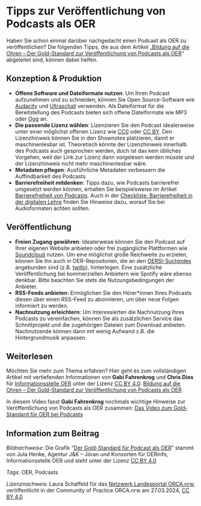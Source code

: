 # Tipps zur Veröffentlichung von Podcasts als OER

Haben Sie schon einmal darüber nachgedacht einen Podcast als OER zu veröffentlichen? Die folgenden Tipps, die aus dem Artikel „[Bildung auf die Ohren – Der Gold-Standard zur Veröffentlichung von Podcasts als OER](https://open-educational-resources.de/goldstandard-podcast/ "Bildung auf die Ohren – Der Gold-Standard zur Veröffentlichung von Podcasts als OER")“ abgeleitet sind, können dabei helfen.

## Konzeption & Produktion

- **Offene Software und Dateiformate nutzen**: Um Ihren Podcast aufzunehmen und zu schneiden, können Sie Open Source-Software wie [Audacity](https://www.audacity.de/podcasts-aufnehmen/ "Audacity") und [Ultraschall](https://ultraschall.fm/ "Ultraschall") verwenden. Als Dateiformat für die Bereitstellung des Podcasts bieten sich offene Dateiformate wie MP3 oder [Ogg](https://de.wikipedia.org/wiki/Ogg "Ogg") an.
- **Die passende Lizenz wählen**: Lizenzieren Sie den Podcast idealerweise unter einer möglichst offenen Lizenz wie [CC0](https://creativecommons.org/publicdomain/zero/1.0/deed.de "CC0") oder [CC BY](https://creativecommons.org/licenses/by/4.0/deed.de "CC BY"). Den Lizenzhinweis können Sie in den Shownotes platzieren, damit er maschinenlesbar ist. Theoretisch könnte der Lizenzhinweis innerhalb des Podcasts auch gesprochen werden, doch ist das kein übliches Vorgehen, weil der Link zur Lizenz dann vorgelesen werden müsste und der Lizenzhinweis nicht mehr maschinenlesbar wäre.
- **Metadaten pflegen**: Ausführliche Metadaten verbessern die Auffindbarkeit des Podcasts.
- **Barrierefreiheit mitdenken**: Tipps dazu, wie Podcasts barrierefrei umgesetzt werden können, erhalten Sie beispielsweise im Artikel [Barrierefreiheit von Podcasts](https://www.netz-barrierefrei.de/wordpress/barrierefreiheit-von-podcasts/ "Barrierefreiheit von Podcasts"). Auch in der [Checkliste: Barrierefreiheit in der digitalen Lehre](https://barrierefreiheit.dh.nrw/fileadmin/user_upload/barrierefreiheit/Publikationen/Checkliste_Barrierefreiheit_in_der_digitalen_Lehre.pdf "Checkliste: Barrierefreiheit in der digitalen Lehre") finden Sie Hinweise dazu, worauf Sie bei Audioformaten achten sollten.

## Veröffentlichung

- **Freien Zugang gewähren**: Idealerweise können Sie den Podcast auf Ihrer eigenen Website anbieten oder frei zugängliche Plattformen wie [Soundcloud](https://soundcloud.com/ "Soundcloud") nutzen. Um eine möglichst große Reichweite zu erzielen, können Sie ihn auch in OER-Repositorien, die an den [OERSI-Suchindex](https://oersi.org/resources/ "OERSI-Suchindex") angebunden sind (z.B. [twillo](https://www.twillo.de/oer/web/ "twillo")), hinterlegen. Eine zusätzliche Veröffentlichung bei kommerziellen Anbietern wie Spotify wäre ebenso denkbar. Bitte beachten Sie stets die Nutzungsbedingungen der Anbieter.
- **RSS-Feeds anbieten**: Ermöglichen Sie den Hörer\*innen Ihres Podcasts diesen über einen RSS-Feed zu abonnieren, um über neue Folgen informiert zu werden.
- **Nachnutzung erleichtern**: Um Interessierten die Nachnutzung Ihres Podcasts zu vereinfachen, können Sie als zusätzlichen Service das Schnittprojekt und die zugehörigen Dateien zum Download anbieten. Nachnutzende können dann mit wenig Aufwand z.B. die Hintergrundmusik anpassen.

## Weiterlesen

Möchten Sie mehr zum Thema erfahren? Hier geht es zum vollständigen Artikel mit vertiefenden Informationen von **Gabi Fahrenkrog** und **Chris Dies** für [Informationsstelle OER](http://www.open-educational-resources.de/ "Informationsstelle OER") unter der Lizenz [CC BY 4.0](http://creativecommons.org/licenses/by/4.0/ "CC BY 4.0"): [Bildung auf die Ohren – Der Gold-Standard zur Veröffentlichung von Podcasts als OER](https://open-educational-resources.de/goldstandard-podcast/ "Bildung auf die Ohren – Der Gold-Standard zur Veröffentlichung von Podcasts als OER")

In diesem Video fasst **Gabi Fahrenkrog** nochmals wichtige Hinweise zur Veröffentlichung von Podcasts als OER zusammen: [Das Video zum Gold-Standard für OER bei Podcasts](https://www.youtube.com/watch?v=edYh-oQ8vwg "Das Video zum Gold-Standard für OER bei Podcasts")
## Information zum Beitrag

*Bildnachweise*: Die Grafik “[Der Gold-Standard für Podcast als OER](https://open-educational-resources.de/wp-content/uploads/Gold-Standard-Podcast-Jula-Henke-CCBY40.png "Der Gold-Standard für Podcast als OER")” stammt von Jula Henke, Agentur J&K – Jöran und Konsorten für OERinfo, Informationsstelle OER und steht unter der Lizenz [CC BY 4.0](https://creativecommons.org/licenses/by/4.0/legalcode "CC BY 4.0")

*Tags*: OER, Podcasts

*Lizenznachweis*: Laura Schaffeld für das <a href="http://www.orca.nrw/ueber-uns/netzwerk" target="_blank">Netzwerk Landesportal ORCA.nrw</a>, veröffentlicht in der Community of Practice ORCA.nrw am 27.03.2024, <a href="https://creativecommons.org/licenses/by/4.0/" target="_blank">CC BY 4.0</a>



